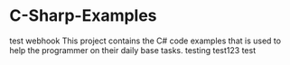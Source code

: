 # C-Sharp-Examples
test webhook
This project contains the C# code examples that is used to help the programmer on their daily base tasks.
testing
test123
test
